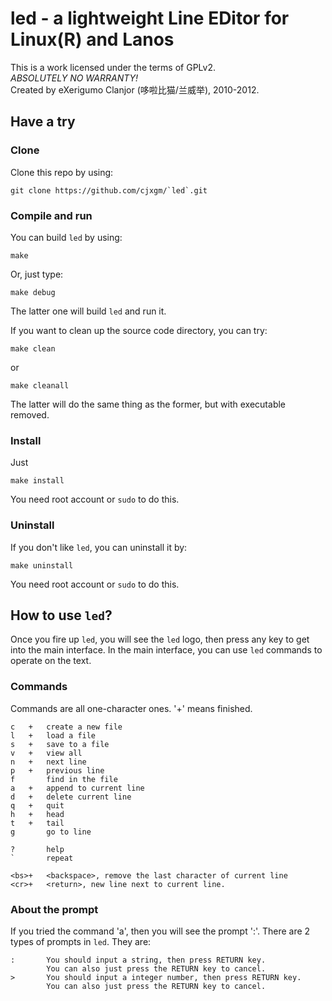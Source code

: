 # led - a lightweight Line EDitor for Linux(R) and Lanos
This is a work licensed under the terms of GPLv2.<br>
*ABSOLUTELY NO WARRANTY!*<br>
Created by eXerigumo Clanjor (哆啦比猫/兰威举), 2010-2012.

## Have a try
### Clone
Clone this repo by using:

	git clone https://github.com/cjxgm/`led`.git

### Compile and run
You can build `led` by using:

	make

Or, just type:

	make debug

The latter one will build `led` and run it.

If you want to clean up the source code directory, you can try:

	make clean

or

	make cleanall

The latter will do the same thing as the former, but with executable
removed.

### Install
Just

	make install

You need root account or `sudo` to do this.

### Uninstall
If you don't like `led`, you can uninstall it by:

	make uninstall

You need root account or `sudo` to do this.

## How to use `led`?
Once you fire up `led`, you will see the `led` logo, then press any key
to get into the main interface. In the main interface, you can use
`led` commands to operate on the text.
### Commands
Commands are all one-character ones.
'+' means finished.

	c	+	create a new file
	l	+	load a file
	s	+	save to a file
	v	+	view all
	n	+	next line
	p	+	previous line
	f		find in the file
	a	+	append to current line
	d	+	delete current line
	q	+	quit
	h	+	head
	t	+	tail
	g		go to line

	?		help
	`		repeat

	<bs>+	<backspace>, remove the last character of current line
	<cr>+	<return>, new line next to current line.

### About the prompt
If you tried the command 'a', then you will see the prompt ':'.
There are 2 types of prompts in `led`. They are:

	:		You should input a string, then press RETURN key.
			You can also just press the RETURN key to cancel.
	>		You should input a integer number, then press RETURN key.
			You can also just press the RETURN key to cancel.


<!-- vim: ts=4 sw=4 sts=0 noet fenc=utf-8
-->


